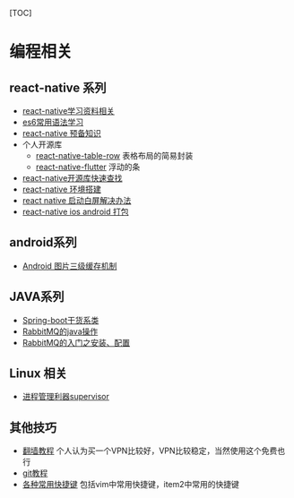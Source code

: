 [TOC]

# 编程相关

## react-native 系列

-  [react-native学习资料相关](https://github.com/reactnativecn/react-native-guide)
- [es6常用语法学习](https://github.com/Cocoon-break/programmer-skills/blob/master/react-native-tutorial/es6-basic-grammar.md)
- [react-native 预备知识](https://github.com/Cocoon-break/programmer-skills/blob/master/react-native-tutorial/react-native-basic.md)
- 个人开源库
  - [react-native-table-row](https://github.com/Cocoon-break/react-native-table-row) 表格布局的简易封装
  - [react-native-flutter](https://github.com/Cocoon-break/react-native-flutter) 浮动的条
- [react-native开源库快速查找](https://js.coach/react-native)
- [react-native 环境搭建](https://github.com/Cocoon-break/programmer-skills/blob/master/react-native-tutorial/react-native%E7%8E%AF%E5%A2%83%E9%85%8D%E7%BD%AE.md)
- [react native 启动白屏解决办法](https://github.com/Cocoon-break/programmer-skills/blob/master/react-native-tutorial/react-native-splash-white.md)
- [react-native ios android 打包](https://github.com/Cocoon-break/programmer-skills/blob/master/react-native-tutorial/react-native-android-ios-package.md)



## android系列

- [Android 图片三级缓存机制](https://github.com/Cocoon-break/programmer-skills/blob/master/android_study/Android%E5%9B%BE%E7%89%87%E4%B8%89%E7%BA%A7%E7%BC%93%E5%AD%98%E6%9C%BA%E5%88%B6.md)



## JAVA系列

- [Spring-boot干货系类](http://tengj.top/categories/Spring-Boot%E5%B9%B2%E8%B4%A7%E7%B3%BB%E5%88%97/)
- [RabbitMQ的java操作](https://github.com/Cocoon-break/programmer-skills/tree/master/RabbitMQ)
- [RabbitMQ的入门之安装、配置](https://github.com/Cocoon-break/programmer-skills/blob/master/RabbitMQ%E7%9A%84%E5%85%A5%E9%97%A8%E4%B9%8B%E5%AE%89%E8%A3%85%E3%80%81%E9%85%8D%E7%BD%AE.md)



## Linux 相关

- [进程管理利器supervisor](https://github.com/Cocoon-break/programmer-skills/blob/master/Linux/supervisor.md)

## 其他技巧

- [翻墙教程](https://github.com/Cocoon-break/programmer-skills/blob/master/over-the-wall-tutorial.md) 个人认为买一个VPN比较好，VPN比较稳定，当然使用这个免费也行
- [git教程](https://github.com/Cocoon-break/programmer-skills/blob/master/git%E7%AE%80%E6%98%93%E6%95%99%E7%A8%8B.md)
- [各种常用快捷键]((https://github.com/Cocoon-break/programmer-skills/blob/master/otherl/keymaps.md)) 包括vim中常用快捷键，item2中常用的快捷键